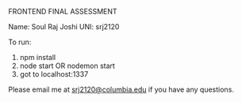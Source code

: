 FRONTEND FINAL ASSESSMENT

Name: Soul Raj Joshi
UNI: srj2120

To run:
1. npm install
2. node start OR nodemon start
3. got to localhost:1337

Please email me at srj2120@columbia.edu if you have any questions.
